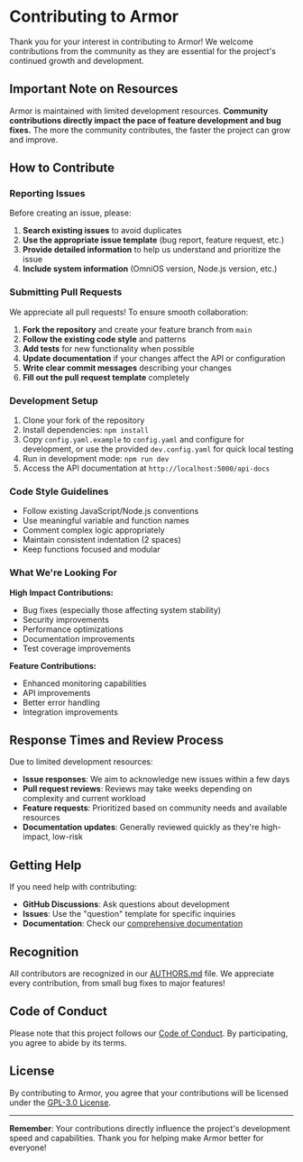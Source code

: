 # Contributing to Armor

Thank you for your interest in contributing to Armor! We welcome contributions from the community as they are essential for the project's continued growth and development.

## Important Note on Resources

Armor is maintained with limited development resources. **Community contributions directly impact the pace of feature development and bug fixes.** The more the community contributes, the faster the project can grow and improve.

## How to Contribute

### Reporting Issues

Before creating an issue, please:

1. **Search existing issues** to avoid duplicates
2. **Use the appropriate issue template** (bug report, feature request, etc.)
3. **Provide detailed information** to help us understand and prioritize the issue
4. **Include system information** (OmniOS version, Node.js version, etc.)

### Submitting Pull Requests

We appreciate all pull requests! To ensure smooth collaboration:

1. **Fork the repository** and create your feature branch from `main`
2. **Follow the existing code style** and patterns
3. **Add tests** for new functionality when possible
4. **Update documentation** if your changes affect the API or configuration
5. **Write clear commit messages** describing your changes
6. **Fill out the pull request template** completely

### Development Setup

1. Clone your fork of the repository
2. Install dependencies: `npm install`
3. Copy `config.yaml.example` to `config.yaml` and configure for development, or use the provided `dev.config.yaml` for quick local testing
4. Run in development mode: `npm run dev`
5. Access the API documentation at `http://localhost:5000/api-docs`

### Code Style Guidelines

- Follow existing JavaScript/Node.js conventions
- Use meaningful variable and function names
- Comment complex logic appropriately
- Maintain consistent indentation (2 spaces)
- Keep functions focused and modular

### What We're Looking For

**High Impact Contributions:**
- Bug fixes (especially those affecting system stability)
- Security improvements
- Performance optimizations
- Documentation improvements
- Test coverage improvements

**Feature Contributions:**
- Enhanced monitoring capabilities
- API improvements
- Better error handling
- Integration improvements

## Response Times and Review Process

Due to limited development resources:

- **Issue responses**: We aim to acknowledge new issues within a few days
- **Pull request reviews**: Reviews may take weeks depending on complexity and current workload
- **Feature requests**: Prioritized based on community needs and available resources
- **Documentation updates**: Generally reviewed quickly as they're high-impact, low-risk

## Getting Help

If you need help with contributing:

- **GitHub Discussions**: Ask questions about development
- **Issues**: Use the "question" template for specific inquiries
- **Documentation**: Check our [comprehensive documentation](https://armor.startcloud.com/)

## Recognition

All contributors are recognized in our [AUTHORS.md](AUTHORS.md) file. We appreciate every contribution, from small bug fixes to major features!

## Code of Conduct

Please note that this project follows our [Code of Conduct](CODE_OF_CONDUCT.md). By participating, you agree to abide by its terms.

## License

By contributing to Armor, you agree that your contributions will be licensed under the [GPL-3.0 License](LICENSE.md).

---

**Remember**: Your contributions directly influence the project's development speed and capabilities. Thank you for helping make Armor better for everyone!
